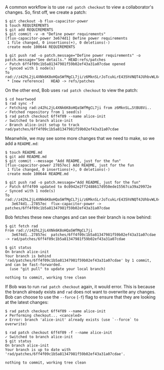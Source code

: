 A common workflow is to use `rad patch checkout` to view a
collaborator's changes. So, first off, we create a patch:

``` ~alice
$ git checkout -b flux-capacitor-power
$ touch REQUIREMENTS
$ git add REQUIREMENTS
$ git commit -v -m "Define power requirements"
[flux-capacitor-power 3e674d1] Define power requirements
 1 file changed, 0 insertions(+), 0 deletions(-)
 create mode 100644 REQUIREMENTS
```

``` ~alice (stderr)
$ git push rad -o patch.message="Define power requirements" -o patch.message="See details." HEAD:refs/patches
✓ Patch 6ff4f09c1b5a81347981f59b02ef43a31a07cdae opened
✓ Synced with 1 node(s)
To rad://z42hL2jL4XNk6K8oHQaSWfMgCL7ji/z6MknSLrJoTcukLrE435hVNQT4JUhbvWLX4kUzqkEStBU8Vi
 * [new reference]   HEAD -> refs/patches
```

On the other end, Bob uses `rad patch checkout` to view the patch:

``` ~bob
$ cd heartwood
$ rad sync -f
✓ Fetching rad:z42hL2jL4XNk6K8oHQaSWfMgCL7ji from z6MknSL…StBU8Vi..
✓ Fetched repository from 1 seed(s)
$ rad patch checkout 6ff4f09 --name alice-init
✓ Switched to branch alice-init
✓ Branch alice-init setup to track rad/patches/6ff4f09c1b5a81347981f59b02ef43a31a07cdae
```

Meanwhile, we may see some more changes that we need to make, so we
add a `README.md`:

``` ~alice
$ touch README.md
$ git add README.md
$ git commit --message "Add README, just for the fun"
[flux-capacitor-power 27857ec] Add README, just for the fun
 1 file changed, 0 insertions(+), 0 deletions(-)
 create mode 100644 README.md
```

``` ~alice (stderr)
$ git push rad -o patch.message="Add README, just for the fun"
✓ Patch 6ff4f09 updated to 0c0942e2ff2488617d950ede15567ca39a29972e
✓ Synced with 1 node(s)
To rad://z42hL2jL4XNk6K8oHQaSWfMgCL7ji/z6MknSLrJoTcukLrE435hVNQT4JUhbvWLX4kUzqkEStBU8Vi
   3e674d1..27857ec  flux-capacitor-power -> patches/6ff4f09c1b5a81347981f59b02ef43a31a07cdae
```

Bob fetches these new changes and can see their branch is now behind:

``` ~bob (stderr)
$ git fetch rad
From rad://z42hL2jL4XNk6K8oHQaSWfMgCL7ji
   3e674d1..27857ec  patches/6ff4f09c1b5a81347981f59b02ef43a31a07cdae -> rad/patches/6ff4f09c1b5a81347981f59b02ef43a31a07cdae
```

``` ~bob
$ git status
On branch alice-init
Your branch is behind 'rad/patches/6ff4f09c1b5a81347981f59b02ef43a31a07cdae' by 1 commit, and can be fast-forwarded.
  (use "git pull" to update your local branch)

nothing to commit, working tree clean
```

If Bob was to run `rad patch checkout` again, it would error.
This is because the branch already exists and `rad` does not want to
overwrite any changes. Bob can choose to use the `--force` (`-f`) flag to
ensure that they are looking at the latest changes:

``` ~bob (fail)
$ rad patch checkout 6ff4f09 --name alice-init
✗ Performing checkout... <canceled>
✗ Error: branch 'alice-init' already exists (use `--force` to overwrite)
```

``` ~bob
$ rad patch checkout 6ff4f09 -f --name alice-init
✓ Switched to branch alice-init
$ git status
On branch alice-init
Your branch is up to date with 'rad/patches/6ff4f09c1b5a81347981f59b02ef43a31a07cdae'.

nothing to commit, working tree clean
```
